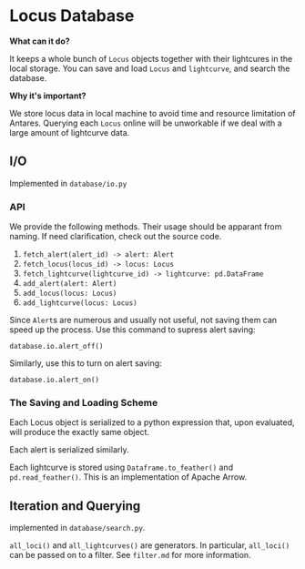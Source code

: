 # Locus Database

**What can it do?** 

It keeps a whole bunch of `Locus` objects together with their lightcures in the local storage. You can save and load `Locus` and `lightcurve`, and search the database.

**Why it's important?**

We store locus data in local machine to avoid time and resource limitation of Antares.​
Querying each `Locus` online will be unworkable if we deal with a large amount of lightcurve data.

## I/O

Implemented in `database/io.py`

### API

We provide the following methods. Their usage should be apparant from naming. If need clarification, check out the source code.
1. `fetch_alert(alert_id) -> alert: Alert`
1. `fetch_locus(locus_id) -> locus: Locus`
1. `fetch_lightcurve(lightcurve_id) -> lightcurve: pd.DataFrame`
1. `add_alert(alert: Alert)`
1. `add_locus(locus: Locus)`
1. `add_lightcurve(locus: Locus)`

Since `Alert`s are numerous and usually not useful, not saving them can speed up the process. Use this command to supress alert saving:

`database.io.alert_off()`

Similarly, use this to turn on alert saving:

`database.io.alert_on()`

### The Saving and Loading Scheme

Each Locus object is serialized to a python expression that, upon evaluated, will produce the exactly same object.

Each alert is serialized similarly.

Each lightcurve is stored using `Dataframe.to_feather()` and `pd.read_feather()`. This is an implementation of Apache Arrow.

## Iteration and Querying

implemented in `database/search.py`.

`all_loci()` and `all_lightcurves()` are generators. In particular, `all_loci()` can be passed on to a filter. See `filter.md` for more information.
